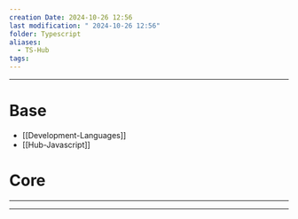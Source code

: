 ```yaml
---
creation Date: 2024-10-26 12:56
last modification: " 2024-10-26 12:56"
folder: Typescript
aliases:
  - TS-Hub
tags:
---
```

___
# Base

- [[Development-Languages]]
- [[Hub-Javascript]]
# Core
___

___
